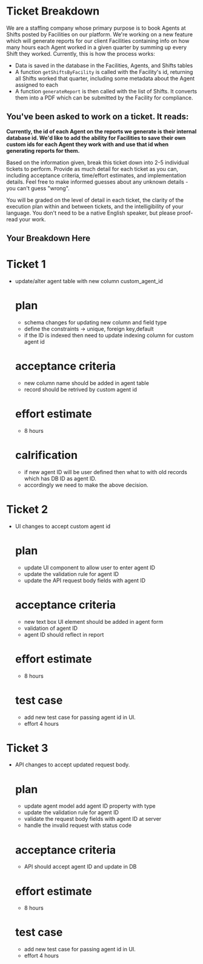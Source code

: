 # Ticket Breakdown
We are a staffing company whose primary purpose is to book Agents at Shifts posted by Facilities on our platform. We're working on a new feature which will generate reports for our client Facilities containing info on how many hours each Agent worked in a given quarter by summing up every Shift they worked. Currently, this is how the process works:

- Data is saved in the database in the Facilities, Agents, and Shifts tables
- A function `getShiftsByFacility` is called with the Facility's id, returning all Shifts worked that quarter, including some metadata about the Agent assigned to each
- A function `generateReport` is then called with the list of Shifts. It converts them into a PDF which can be submitted by the Facility for compliance.

## You've been asked to work on a ticket. It reads:

**Currently, the id of each Agent on the reports we generate is their internal database id. We'd like to add the ability for Facilities to save their own custom ids for each Agent they work with and use that id when generating reports for them.**


Based on the information given, break this ticket down into 2-5 individual tickets to perform. Provide as much detail for each ticket as you can, including acceptance criteria, time/effort estimates, and implementation details. Feel free to make informed guesses about any unknown details - you can't guess "wrong".


You will be graded on the level of detail in each ticket, the clarity of the execution plan within and between tickets, and the intelligibility of your language. You don't need to be a native English speaker, but please proof-read your work.

## Your Breakdown Here

# Ticket 1
- update/alter agent table with new column custom_agent_id
    # plan
    - schema changes for updating new column and field type
    - define the constraints -> unique, foreign key,default 
    - if the ID is indexed then need to update indexing column for custom agent id
    # acceptance criteria
     - new column name should be added in agent table
     - record should be retrived by custom agent id
    # effort estimate
    - 8 hours

    # calrification
     - if new agent ID will be user defined then what to with old records which has DB ID as agent ID.
     - accordingly we need to make the above decision.

# Ticket 2
- UI changes to accept custom agent id
    # plan
    - update UI component to allow user to enter  agent ID
    - update the validation rule for agent ID
    - update the API request body fields with agent ID

    # acceptance criteria
     - new text box UI element should be added in agent form
     - validation of agent ID
     - agent ID should reflect in report
    # effort estimate
    - 8 hours

    # test case
    - add new test case for passing agent id in UI.
    - effort 4 hours




# Ticket 3
- API changes to accept updated request body.

    # plan
    - update agent model add agent ID property with type
    - update the validation rule for agent ID
    - validate the request body fields with agent ID at server
    - handle the invalid request with status code

    # acceptance criteria
     - API should accept agent ID and update in DB

    # effort estimate
    - 8 hours

    # test case
    - add new test case for passing agent id in UI.
    - effort 4 hours